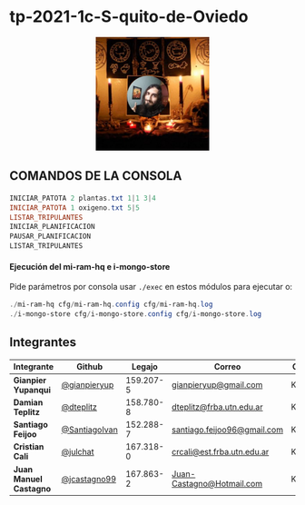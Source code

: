 # tp-2021-1c-S-quito-de-Oviedo

<p align="center"><img src="oviedo.jpg" width="200px"/></p>


## COMANDOS DE LA CONSOLA

````powershell
INICIAR_PATOTA 2 plantas.txt 1|1 3|4
INICIAR_PATOTA 1 oxigeno.txt 5|5
LISTAR_TRIPULANTES
INICIAR_PLANIFICACION
PAUSAR_PLANIFICACION
LISTAR_TRIPULANTES
````



#### Ejecución del  mi-ram-hq e i-mongo-store

Pide parámetros por consola usar `./exec` en estos módulos para ejecutar o:

````powershell
./mi-ram-hq cfg/mi-ram-hq.config cfg/mi-ram-hq.log
./i-mongo-store cfg/i-mongo-store.config cfg/i-mongo-store.log
````




## Integrantes

| Integrante | Github | Legajo | Correo | Curso
|--|--|--|--|--
| **Gianpier Yupanqui** | [@gianpieryup](https://www.github.com/gianpieryup) | 159.207-5 | gianpieryup@gmail.com | K3054
| **Damian Teplitz** | [@dteplitz](https://www.github.com/dteplitz) | 158.780-8 | dteplitz@frba.utn.edu.ar | K3154
| **Santiago Feijoo** | [@SantiagoIvan](https://github.com/SantiagoIvan) | 152.288-7 | santiago.feijoo96@gmail.com | K3153
| **Cristian Cali** | [@julchat](https://www.github.com/julchat) | 167.318-0 | crcali@est.frba.utn.edu.ar | K3052
| **Juan Manuel Castagno** | [@jcastagno99](https://www.github.com/jcastagno99) | 167.863-2 | Juan-Castagno@Hotmail.com | K3054
